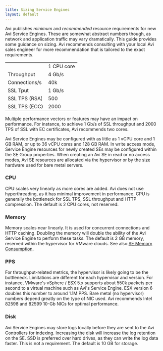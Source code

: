 ```yaml
---
title: Sizing Service Engines
layout: default
---
```

Avi publishes *minimum* and *recommended* resource requirements for new Avi Service Engines.  These are somewhat abstract numbers though, as network and application traffic may vary dramatically.  This guide provides some guidance on sizing.  Avi recommends consulting with your local Avi sales engineer for more recommendation that is tailored to the exact requirements.

<table class=" table table-bordered table-hover">   
<tbody>       
<tr>   
<td></td>
<td>1 CPU core</td>
</tr>
<tr>   
<td>Throughput</td>
<td>4 Gb/s</td>
</tr>
<tr>   
<td>Connections/s</td>
<td>40k</td>
</tr>
<tr>   
<td>SSL Tput</td>
<td>1 Gb/s</td>
</tr>
<tr>   
<td>SSL TPS (RSA)</td>
<td>500</td>
</tr>
<tr>   
<td>SSL TPS (ECC)</td>
<td>2000</td>
</tr>
</tbody>
</table> 

 

Multiple performance vectors or features may have an impact on performance.  For instance, to achieve 1 Gb/s of SSL throughput and 2000 TPS of SSL with EC certificates, Avi recommends two cores.

Avi Service Engines may be configured with as little as 1 vCPU core and 1 GB RAM, or up to 36 vCPU cores and 128 GB RAM.  In write access mode, Service Engine resources for newly created SEs may be configured within the SE Group properties.  When creating an Avi SE in read or no access modes, Avi SE resources are allocated via the hypervisor or by the size hardware used for bare metal servers.

### CPU

CPU scales very linearly as more cores are added.  Avi does not use hyperthreading, as it has minimal improvement in performance.  CPU is generally the bottleneck for SSL TPS, SSL throughput and HTTP compression.  The default is 2 CPU cores, not reserved.

### Memory

Memory scales near linearly.  It is used for concurrent connections and HTTP caching.  Doubling the memory will double the ability of the Avi Service Engine to perform these tasks.  The default is 2 GB memory, reserved within the hypervisor for VMware clouds.  See also <a href="/docs/16.2/se-memory-consumption">SE Memory Consumption</a>.

### PPS

For throughput-related metrics, the hypervisor is likely going to be the bottleneck.  Limitations are different for each hypervisor and version.  For instance, VMware's vSphere / ESX 5.x supports about 550k packets per second to a virtual machine such as Avi's Service Engine.  ESX version 6 doubles this number to around 1.1M PPS.  Bare metal (no hypervisor) numbers depend greatly on the type of NIC used.  Avi recommends Intel 82598 and 82599 10-Gb NICs for optimal performance.

### Disk

Avi Service Engines may store logs locally before they are sent to the Avi Controllers for indexing.  Increasing the disk will increase the log retention on the SE.  SSD is preferred over hard drives, as they can write the log data faster.  This is not a requirement.  The default is 10 GB for storage.
